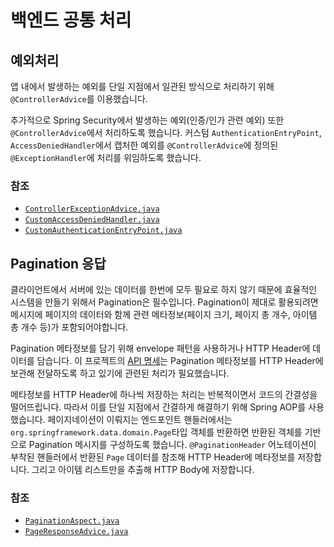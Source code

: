 # 백엔드 공통 처리
## 예외처리
앱 내에서 발생하는 예외를 단일 지점에서 일관된 방식으로 처리하기 위해 `@ControllerAdvice`를 이용했습니다.

추가적으로 Spring Security에서 발생하는 예외(인증/인가 관련 예외) 또한 `@ControllerAdvice`에서 처리하도록 했습니다. 커스텀 `AuthenticationEntryPoint`, `AccessDeniedHandler`에서 캡처한 예외를 `@ControllerAdvice`에 정의된 `@ExceptionHandler`에 처리를 위임하도록 했습니다.

### 참조
- [`ControllerExceptionAdvice.java`](https://github.com/positiveWand/project-trip-sns/blob/main/backend/src/main/java/com/positivewand/tourin/web/aop/ControllerExceptionAdvice.java)
- [`CustomAccessDeniedHandler.java`](https://github.com/positiveWand/project-trip-sns/blob/main/backend/src/main/java/com/positivewand/tourin/web/auth/CustomAccessDeniedHandler.java)
- [`CustomAuthenticationEntryPoint.java`](https://github.com/positiveWand/project-trip-sns/blob/main/backend/src/main/java/com/positivewand/tourin/web/auth/CustomAuthenticationEntryPoint.java)

## Pagination 응답
클라이언트에서 서버에 있는 데이터를 한번에 모두 필요로 하지 않기 때문에 효율적인 시스템을 만들기 위해서 Pagination은 필수입니다. Pagination이 제대로 활용되려면 메시지에 페이지의 데이터와 함께 관련 메타정보(페이지 크기, 페이지 총 개수, 아이템 총 개수 등)가 포함되어야합니다.

Pagination 메타정보를 담기 위해 envelope 패턴을 사용하거나 HTTP Header에 데이터를 담습니다. 이 프로젝트의 [API 명세](https://github.com/positiveWand/project-trip-sns/blob/main/document/API%20%EB%AA%85%EC%84%B8.yml)는 Pagination 메타정보를 HTTP Header에 보관해 전달하도록 하고 있기에 관련된 처리가 필요했습니다.

메타정보를 HTTP Header에 하나씩 저장하는 처리는 반복적이면서 코드의 간결성을 떨어뜨립니다. 따라서 이를 단일 지점에서 간결하게 해결하기 위해 Spring AOP를 사용했습니다. 페이지네이션이 이뤄지는 엔드포인트 핸들러에서는 `org.springframework.data.domain.Page`타입 객체를 반환하면 반환된 객체를 기반으로 Pagination 메시지를 구성하도록 했습니다. `@PaginationHeader` 어노테이션이 부착된 핸들러에서 반환된 `Page` 데이터를 참조해 HTTP Header에 메타정보를 저장합니다. 그리고 아이템 리스트만을 추출해 HTTP Body에 저장합니다.

### 참조
- [`PaginationAspect.java`](https://github.com/positiveWand/project-trip-sns/blob/main/backend/src/main/java/com/positivewand/tourin/web/aop/PaginationAspect.java)
- [`PageResponseAdvice.java`](https://github.com/positiveWand/project-trip-sns/blob/main/backend/src/main/java/com/positivewand/tourin/web/aop/PageResonseAdvice.java)